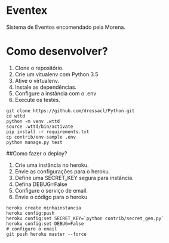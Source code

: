 # Eventex

Sistema de Eventos encomendado pela Morena.

# Como desenvolver?

1. Clone o repositório.
2. Crie um vitualenv com Python 3.5
3. Ative o virtualenv.
4. Instale as dependências.
5. Configure a instância com o .env
6. Execute os testes.

```
git clone https://github.com/dressacl/Python.git
cd wttd
python -m venv .wttd
source .wttd/bin/activate
pip install -r requirements.txt
cp contrib/env-sample .env
python manage.py test
``` 

##Como fazer o deploy?

1. Crie uma instância no heroku.
2. Envie as configurações para o heroku.
3. Define uma SECRET_KEY segura para instância.
4. Defina DEBUG=False
5. Configure o serviço de email.
6. Envie o código para o heroku

```console
heroku create minhainstancia
heroku config:push
heroku config:set SECRET_KEY=`python contrib/secret_gen.py`
heroku config:set DEBUG=False
# configuro o email
git push heroku master --force

```